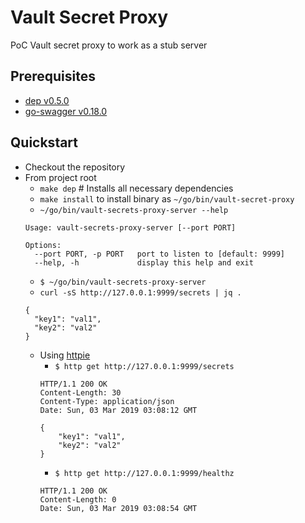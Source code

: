 # Vault Secret Proxy
PoC Vault secret proxy to work as a stub server

## Prerequisites
- [dep v0.5.0](https://github.com/golang/dep)
- [go-swagger v0.18.0](https://github.com/go-swagger/go-swagger)

## Quickstart
- Checkout the repository
- From project root
  - `make dep` # Installs all necessary dependencies
  - `make install` to install binary as `~/go/bin/vault-secret-proxy`
  - `~/go/bin/vault-secrets-proxy-server --help`
  ```
  Usage: vault-secrets-proxy-server [--port PORT]

  Options:
    --port PORT, -p PORT   port to listen to [default: 9999]
    --help, -h             display this help and exit
  ```
  - `$ ~/go/bin/vault-secrets-proxy-server`
  - `curl -sS http://127.0.0.1:9999/secrets | jq .`
  ```
  {
    "key1": "val1",
    "key2": "val2"
  }
  ```
  - Using [httpie](https://github.com/jakubroztocil/httpie)
    - `$ http get http://127.0.0.1:9999/secrets`
    ```
    HTTP/1.1 200 OK
    Content-Length: 30
    Content-Type: application/json
    Date: Sun, 03 Mar 2019 03:08:12 GMT

    {
        "key1": "val1",
        "key2": "val2"
    }
    ```
    - `$ http get http://127.0.0.1:9999/healthz`
    ```
    HTTP/1.1 200 OK
    Content-Length: 0
    Date: Sun, 03 Mar 2019 03:08:54 GMT
    ```

